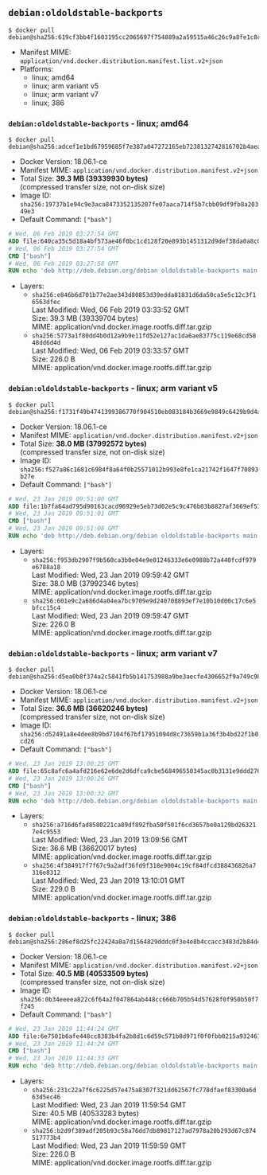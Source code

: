 ## `debian:oldoldstable-backports`

```console
$ docker pull debian@sha256:619cf3bb4f1603195cc2065697f754889a2a59515a46c26c9a8fe1c8cc744f8b
```

-	Manifest MIME: `application/vnd.docker.distribution.manifest.list.v2+json`
-	Platforms:
	-	linux; amd64
	-	linux; arm variant v5
	-	linux; arm variant v7
	-	linux; 386

### `debian:oldoldstable-backports` - linux; amd64

```console
$ docker pull debian@sha256:adcef1e1bd67959685f7e387a047272165eb7238132742816702b4aeaf95db73
```

-	Docker Version: 18.06.1-ce
-	Manifest MIME: `application/vnd.docker.distribution.manifest.v2+json`
-	Total Size: **39.3 MB (39339930 bytes)**  
	(compressed transfer size, not on-disk size)
-	Image ID: `sha256:19737b1e94c9e3aca8473352135207fe07aaca714f5b7cbb09df9fb8a20349e3`
-	Default Command: `["bash"]`

```dockerfile
# Wed, 06 Feb 2019 03:27:54 GMT
ADD file:640ca35c5d18a4bf573ae46f0bc1cd128f20e893b1451312d9def38da0a8c075 in / 
# Wed, 06 Feb 2019 03:27:54 GMT
CMD ["bash"]
# Wed, 06 Feb 2019 03:27:58 GMT
RUN echo 'deb http://deb.debian.org/debian oldoldstable-backports main' > /etc/apt/sources.list.d/backports.list
```

-	Layers:
	-	`sha256:e846b6d701b77e2ae343d80853d39edda81831d6da50ca5e5c12c3f16563dfec`  
		Last Modified: Wed, 06 Feb 2019 03:33:52 GMT  
		Size: 39.3 MB (39339704 bytes)  
		MIME: application/vnd.docker.image.rootfs.diff.tar.gzip
	-	`sha256:5773a1f80dd4b0d12a9b9e11fd52e127ac1da6ae83775c119e68cd5848dd6d4d`  
		Last Modified: Wed, 06 Feb 2019 03:33:57 GMT  
		Size: 226.0 B  
		MIME: application/vnd.docker.image.rootfs.diff.tar.gzip

### `debian:oldoldstable-backports` - linux; arm variant v5

```console
$ docker pull debian@sha256:f1731f49b4741399386770f904510eb083184b3669e9849c6429b9d4abc0ca4c
```

-	Docker Version: 18.06.1-ce
-	Manifest MIME: `application/vnd.docker.distribution.manifest.v2+json`
-	Total Size: **38.0 MB (37992572 bytes)**  
	(compressed transfer size, not on-disk size)
-	Image ID: `sha256:f527a86c1681c6984f8a64f0b25571012b993e8fe1ca21742f1647f70893b27e`
-	Default Command: `["bash"]`

```dockerfile
# Wed, 23 Jan 2019 09:51:00 GMT
ADD file:1b7fa64ad795d90163cacd96929e5eb73d02e5c9c476b03b8827af3669ef575f in / 
# Wed, 23 Jan 2019 09:51:01 GMT
CMD ["bash"]
# Wed, 23 Jan 2019 09:51:08 GMT
RUN echo 'deb http://deb.debian.org/debian oldoldstable-backports main' > /etc/apt/sources.list.d/backports.list
```

-	Layers:
	-	`sha256:f953db2907f9b560ca3b0e04e9e01246333e6e0988b72a440fcdf979e6788a18`  
		Last Modified: Wed, 23 Jan 2019 09:59:42 GMT  
		Size: 38.0 MB (37992346 bytes)  
		MIME: application/vnd.docker.image.rootfs.diff.tar.gzip
	-	`sha256:601e9c2a686d4a04ea7bc9709e9d240708893ef7e10b10d00c17c6e5bfcc15c4`  
		Last Modified: Wed, 23 Jan 2019 09:59:47 GMT  
		Size: 226.0 B  
		MIME: application/vnd.docker.image.rootfs.diff.tar.gzip

### `debian:oldoldstable-backports` - linux; arm variant v7

```console
$ docker pull debian@sha256:d5ea0b8f374a2c5841fb5b141753988a9be3aecfe4306652f9a749c98d7b28e8
```

-	Docker Version: 18.06.1-ce
-	Manifest MIME: `application/vnd.docker.distribution.manifest.v2+json`
-	Total Size: **36.6 MB (36620246 bytes)**  
	(compressed transfer size, not on-disk size)
-	Image ID: `sha256:d52491a8e4dee8b9bd7104f67bf17951094d8c73659b1a36f3b4bd22f1b0cd26`
-	Default Command: `["bash"]`

```dockerfile
# Wed, 23 Jan 2019 13:00:25 GMT
ADD file:65c8afc6a4afd216e62e6de2d6dfca9cbe568496550345ac0b3131e9ddd2768d in / 
# Wed, 23 Jan 2019 13:00:26 GMT
CMD ["bash"]
# Wed, 23 Jan 2019 13:00:32 GMT
RUN echo 'deb http://deb.debian.org/debian oldoldstable-backports main' > /etc/apt/sources.list.d/backports.list
```

-	Layers:
	-	`sha256:a716d6fad8580221ca89df892fba50f501f6cd3657be0a129bd263217e4c9553`  
		Last Modified: Wed, 23 Jan 2019 13:09:56 GMT  
		Size: 36.6 MB (36620017 bytes)  
		MIME: application/vnd.docker.image.rootfs.diff.tar.gzip
	-	`sha256:4f384917f7f67c9a2adf36fd9f318e9004c19cf84dfcd388436826a7316e8312`  
		Last Modified: Wed, 23 Jan 2019 13:10:01 GMT  
		Size: 229.0 B  
		MIME: application/vnd.docker.image.rootfs.diff.tar.gzip

### `debian:oldoldstable-backports` - linux; 386

```console
$ docker pull debian@sha256:286ef8d25fc22424a0a7d1564829dddc0f3e4e8b4ccacc3483d2b84d4556e602
```

-	Docker Version: 18.06.1-ce
-	Manifest MIME: `application/vnd.docker.distribution.manifest.v2+json`
-	Total Size: **40.5 MB (40533509 bytes)**  
	(compressed transfer size, not on-disk size)
-	Image ID: `sha256:0b34eeeea822c6f64a2f047864ab448cc666b705b54d57628f0f950b50f7f245`
-	Default Command: `["bash"]`

```dockerfile
# Wed, 23 Jan 2019 11:44:24 GMT
ADD file:6e7501b6afe448cc8383b4fa2b8d1c6d59c571b8d971f0f0fbb0215a93246128 in / 
# Wed, 23 Jan 2019 11:44:24 GMT
CMD ["bash"]
# Wed, 23 Jan 2019 11:44:33 GMT
RUN echo 'deb http://deb.debian.org/debian oldoldstable-backports main' > /etc/apt/sources.list.d/backports.list
```

-	Layers:
	-	`sha256:231c22a7f6c6225d57e475a8307f321dd62567fc778dfaef83300a6d63d5ec46`  
		Last Modified: Wed, 23 Jan 2019 11:59:54 GMT  
		Size: 40.5 MB (40533283 bytes)  
		MIME: application/vnd.docker.image.rootfs.diff.tar.gzip
	-	`sha256:b2d9f389adf205b93c58a76dd7db89817127ad7978a20b293d67c874517773b4`  
		Last Modified: Wed, 23 Jan 2019 11:59:59 GMT  
		Size: 226.0 B  
		MIME: application/vnd.docker.image.rootfs.diff.tar.gzip
